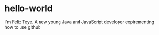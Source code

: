 # hello-world
I'm Felix Teye. A new young Java and JavaScript developer expirementing how to use github
